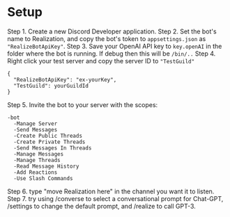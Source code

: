 # Setup

Step 1. Create a new Discord Developer application.
Step 2. Set the bot's name to Realization, and copy the bot's token to `appsettings.json` as `"RealizeBotApiKey"`.
Step 3. Save your OpenAI API key to `key.openAI` in the folder where the bot is running. If debug then this will be `/bin/..`
Step 4. Right click your test server and copy the server ID to `"TestGuild"`

    {
      "RealizeBotApiKey": "ex-yourKey",
      "TestGuild": yourGuildId
    }
    
Step 5. Invite the bot to your server with the scopes:

    -bot
      -Manage Server
      -Send Messages
      -Create Public Threads
      -Create Private Threads
      -Send Messages In Threads
      -Manage Messages
      -Manage Threads
      -Read Message History
      -Add Reactions
      -Use Slash Commands
      
Step 6. type "move Realization here" in the channel you want it to listen.
Step 7. try using /converse to select a conversational prompt for Chat-GPT, /settings to change the default prompt, and /realize to call GPT-3.
